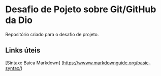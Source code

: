 # Desafio de Pojeto sobre Git/GitHub  da Dio
Repositório criado para o desafio de projeto.

## Links úteis

[Sintaxe Baica Markdown] (https://wwww.markdownguide.org/basic-syntax/)
